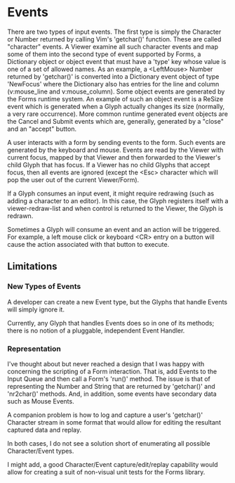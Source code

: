 # Events 

There are two types of input events. The first type is simply the
Character or Number returned by calling Vim's 'getchar()' function.
These are called "character" events. A Viewer examine all such
character events and map some of them into the second type of event
supported by Forms, a Dictionary object or object event that must
have a 'type' key whose value is one of a set of allowed names. As an
example, a &lt;LeftMouse> Number returned by 'getchar()' is converted
into a Dictionary event object of type 'NewFocus' where the Dictionary
also has entries for the line and column (v:mouse_line and
v:mouse_column). Some object events are generated by the Forms
runtime system. An example of such an object event is a ReSize event
which is generated when a Glyph actually changes its size (normally, a
very rare occurrence). More common runtime generated event objects are
the Cancel and Submit events which are, generally, generated by a
"close" and an "accept" button.

A user interacts with a form by sending events to the form. Such 
events are generated by the keyboard and mouse. Events are
read by the Viewer with current focus, mapped by that Viewer
and then forwarded to the Viewer's child Glyph that has focus.
If a Viewer has no child Glyphs that accept focus, then all events
are ignored (except the &lt;Esc> character which will pop the user out
of the current Viewer/Form).

If a Glyph consumes an input event, it might require redrawing (such
as adding a character to an editor). In this case, the Glyph registers
itself with a viewer-redraw-list and when control is returned to the
Viewer, the Glyph is redrawn.

Sometimes a Glyph will consume an event and an action will be
triggered. For example, a left mouse click or keyboard &lt;CR> entry
on a button will cause the action associated with that button to
execute.

## Limitations

### New Types of Events

A developer can create a new Event type, but the Glyphs that handle Events
will simply ignore it.

Currently, any Glyph that handles Events does so in one of its methods;
there is no notion of a pluggable, independent Event Handler.

### Representation

I've thought about but never reached a design that I was happy with
concerning the scripting of a Form interaction. That is, add Events
to the Input Queue and then call a Form's 'run()' method.
The issue is that of representing the Number and String that are
returned by 'getchar()' and 'nr2char()' methods. And, in addition,
some events have secondary data such as Mouse Events.

A companion problem is how to log and capture a user's 'getchar()' Character 
stream in some format that would allow for editing the resultant 
captured data and replay.

In both cases, I do not see a solution short of enumerating all possible
Character/Event types.

I might add, a good Character/Event capture/edit/replay capability would
allow for creating a suit of non-visual unit tests for the Forms library. 

